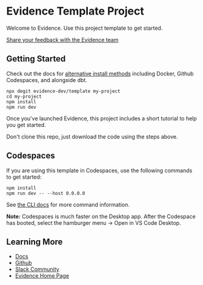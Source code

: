 # Evidence Template Project

Welcome to Evidence. Use this project template to get started.

[Share your feedback with the Evidence team](https://du3tapwtcbi.typeform.com/to/GZNZe1GY)

## Getting Started

Check out the docs for [alternative install methods](https://docs.evidence.dev/getting-started/install-evidence) including Docker, Github Codespaces, and alongside dbt.

```shell
npx degit evidence-dev/template my-project
cd my-project 
npm install 
npm run dev 
```

Once you've launched Evidence, this project includes a short tutorial to help you get started.

Don't clone this repo, just download the code using the steps above.

## Codespaces

If you are using this template in Codespaces, use the following commands to get started:

```shell
npm install
npm run dev -- --host 0.0.0.0
```

See [the CLI docs](https://docs.evidence.dev/cli/) for more command information.

**Note:** Codespaces is much faster on the Desktop app. After the Codespace has booted, select the hamburger menu → Open in VS Code Desktop.

## Learning More

- [Docs](https://docs.evidence.dev/)
- [Github](https://github.com/evidence-dev/evidence)
- [Slack Community](https://join.slack.com/t/evidencedev/shared_invite/zt-uda6wp6a-hP6Qyz0LUOddwpXW5qG03Q)
- [Evidence Home Page](https://www.evidence.dev)
